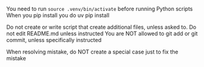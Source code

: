 You need to run `source .venv/bin/activate` before running Python scripts
When you pip install you do uv pip install

Do not create or write script that create additional files, unless asked to.
Do not edit README.md unless instructed
You are NOT allowed to git add or git commit, unless specifically instructed

When resolving mistake, do NOT create a special case just to fix the mistake
